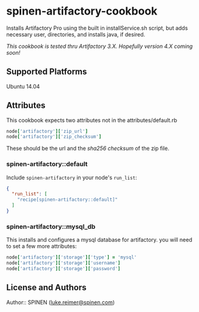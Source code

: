 # spinen-artifactory-cookbook

Installs Artifactory Pro using the built in installService.sh script, but adds necessary user, directories, and installs java, if desired.

_This cookbook is tested thru Artifactory 3.X. Hopefully version 4.X coming soon!_ 

## Supported Platforms

Ubuntu 14.04

## Attributes

This cookbook expects two attributes not in the attributes/default.rb

```ruby
node['artifactory']['zip_url']
node['artifactory']['zip_checksum']
```

These should be the url and the _sha256_ _checksum_ of the zip file.

### spinen-artifactory::default

Include `spinen-artifactory` in your node's `run_list`:

```json
{
  "run_list": [
    "recipe[spinen-artifactory::default]"
  ]
}
```

### spinen-artifactory::mysql_db

This installs and configures a mysql database for artifactory. you will need to set  a few more attributes:

```ruby
node['artifactory']['storage']['type'] = 'mysql'
node['artifactory']['storage']['username']
node['artifactory']['storage']['password']

```

## License and Authors

Author:: SPINEN (<luke.reimer@spinen.com>)
